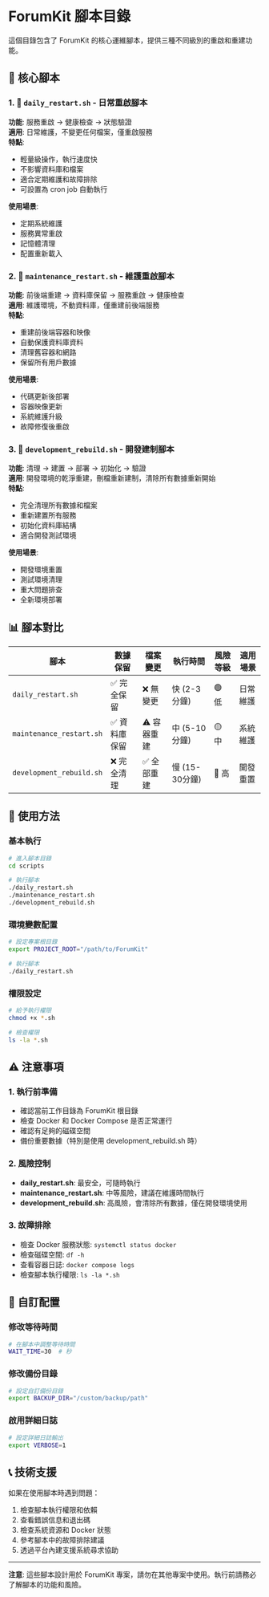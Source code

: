 # ForumKit 腳本目錄

這個目錄包含了 ForumKit 的核心運維腳本，提供三種不同級別的重啟和重建功能。

## 🎯 核心腳本

### 1. 🚀 `daily_restart.sh` - 日常重啟腳本
**功能**: 服務重啟 -> 健康檢查 -> 狀態驗證  
**適用**: 日常維護，不變更任何檔案，僅重啟服務  
**特點**: 
- 輕量級操作，執行速度快
- 不影響資料庫和檔案
- 適合定期維護和故障排除
- 可設置為 cron job 自動執行

**使用場景**:
- 定期系統維護
- 服務異常重啟
- 記憶體清理
- 配置重新載入

### 2. 🔨 `maintenance_restart.sh` - 維護重啟腳本
**功能**: 前後端重建 -> 資料庫保留 -> 服務重啟 -> 健康檢查  
**適用**: 維護環境，不動資料庫，僅重建前後端服務  
**特點**:
- 重建前後端容器和映像
- 自動保護資料庫資料
- 清理舊容器和網路
- 保留所有用戶數據

**使用場景**:
- 代碼更新後部署
- 容器映像更新
- 系統維護升級
- 故障修復後重啟

### 3. 🧹 `development_rebuild.sh` - 開發建制腳本
**功能**: 清理 -> 建置 -> 部署 -> 初始化 -> 驗證  
**適用**: 開發環境的乾淨重建，刪檔重新建制，清除所有數據重新開始  
**特點**:
- 完全清理所有數據和檔案
- 重新建置所有服務
- 初始化資料庫結構
- 適合開發測試環境

**使用場景**:
- 開發環境重置
- 測試環境清理
- 重大問題排查
- 全新環境部署

## 📊 腳本對比

| 腳本 | 數據保留 | 檔案變更 | 執行時間 | 風險等級 | 適用場景 |
|------|----------|----------|----------|----------|----------|
| `daily_restart.sh` | ✅ 完全保留 | ❌ 無變更 | 快 (2-3分鐘) | 🟢 低 | 日常維護 |
| `maintenance_restart.sh` | ✅ 資料庫保留 | ⚠️ 容器重建 | 中 (5-10分鐘) | 🟡 中 | 系統維護 |
| `development_rebuild.sh` | ❌ 完全清理 | ✅ 全部重建 | 慢 (15-30分鐘) | 🔴 高 | 開發重置 |

## 🚀 使用方法

### 基本執行
```bash
# 進入腳本目錄
cd scripts

# 執行腳本
./daily_restart.sh
./maintenance_restart.sh
./development_rebuild.sh
```

### 環境變數配置
```bash
# 設定專案根目錄
export PROJECT_ROOT="/path/to/ForumKit"

# 執行腳本
./daily_restart.sh
```

### 權限設定
```bash
# 給予執行權限
chmod +x *.sh

# 檢查權限
ls -la *.sh
```

## ⚠️ 注意事項

### 1. 執行前準備
- 確認當前工作目錄為 ForumKit 根目錄
- 檢查 Docker 和 Docker Compose 是否正常運行
- 確認有足夠的磁碟空間
- 備份重要數據（特別是使用 development_rebuild.sh 時）

### 2. 風險控制
- **daily_restart.sh**: 最安全，可隨時執行
- **maintenance_restart.sh**: 中等風險，建議在維護時間執行
- **development_rebuild.sh**: 高風險，會清除所有數據，僅在開發環境使用

### 3. 故障排除
- 檢查 Docker 服務狀態: `systemctl status docker`
- 檢查磁碟空間: `df -h`
- 查看容器日誌: `docker compose logs`
- 檢查腳本執行權限: `ls -la *.sh`

## 🔧 自訂配置

### 修改等待時間
```bash
# 在腳本中調整等待時間
WAIT_TIME=30  # 秒
```

### 修改備份目錄
```bash
# 設定自訂備份目錄
export BACKUP_DIR="/custom/backup/path"
```

### 啟用詳細日誌
```bash
# 設定詳細日誌輸出
export VERBOSE=1
```

## 📞 技術支援

如果在使用腳本時遇到問題：

1. 檢查腳本執行權限和依賴
2. 查看錯誤信息和退出碼
3. 檢查系統資源和 Docker 狀態
4. 參考腳本中的故障排除建議
5. 透過平台內建支援系統尋求協助

---

**注意**: 這些腳本設計用於 ForumKit 專案，請勿在其他專案中使用。執行前請務必了解腳本的功能和風險。
